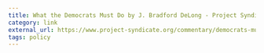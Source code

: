 ```yaml
---
title: What the Democrats Must Do by J. Bradford DeLong - Project Syndicate
category: link
external_url: https://www.project-syndicate.org/commentary/democrats-must-embrace-full-employment-by-j-bradford-delong-2020-06
tags: policy
---
```

